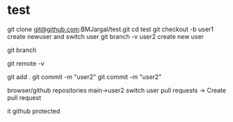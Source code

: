 # test

git clone git@github.com:BMJargal/test.git
cd test
git checkout -b user1 create newuser and switch user
git branch -v user2 create new user

git branch

git remote -v

git add .
git commit -m "user2"
git commit -m "user2"

browser/github
repositories
main->user2 switch user
pull requests -> Create pull request

it github protected
